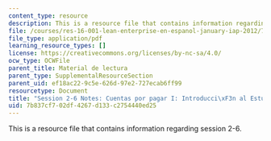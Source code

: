```yaml
---
content_type: resource
description: This is a resource file that contains information regarding session 2-6.
file: /courses/res-16-001-lean-enterprise-en-espanol-january-iap-2012/7b837cf702df4267d133c2754440ed25_MITRES_16_001IAP12_2-6_Ap1.pdf
file_type: application/pdf
learning_resource_types: []
license: https://creativecommons.org/licenses/by-nc-sa/4.0/
ocw_type: OCWFile
parent_title: Material de lectura
parent_type: SupplementalResourceSection
parent_uid: ef18ac22-9c5e-626d-97e2-727ecab6ff99
resourcetype: Document
title: "Session 2-6 Notes: Cuentas por pagar I: Introducci\xF3n al Estudio del caso"
uid: 7b837cf7-02df-4267-d133-c2754440ed25
---
```

This is a resource file that contains information regarding session 2-6.